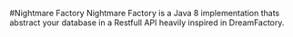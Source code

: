 #Nightmare Factory
Nightmare Factory is a Java 8 implementation thats abstract your database in a Restfull API
heavily inspired in DreamFactory.


 
